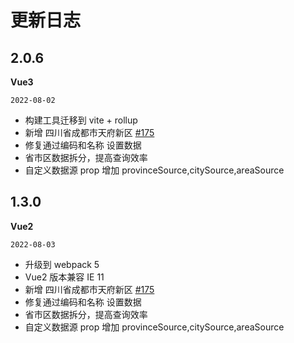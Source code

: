 
# 更新日志



## 2.0.6 

 <b> Vue3 </b>  

`2022-08-02`

-  构建工具迁移到 vite + rollup
-  新增 四川省成都市天府新区 [#175](https://github.com/jcc/v-distpicker/pull/175)
-  修复通过编码和名称 设置数据
-  省市区数据拆分，提高查询效率
-  自定义数据源 prop 增加 provinceSource,citySource,areaSource




## 1.3.0

 <b> Vue2 </b>

`2022-08-03`

-  升级到 webpack 5
-  Vue2 版本兼容 IE 11
-  新增 四川省成都市天府新区 [#175](https://github.com/jcc/v-distpicker/pull/175)
-  修复通过编码和名称 设置数据
-  省市区数据拆分，提高查询效率
-  自定义数据源 prop 增加 provinceSource,citySource,areaSource
